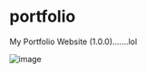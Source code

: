 # portfolio
My Portfolio Website (1.0.0).......lol

![image](https://user-images.githubusercontent.com/55560024/153198711-6f19e78b-977c-41e8-bf93-b34236b1d5fb.png)
